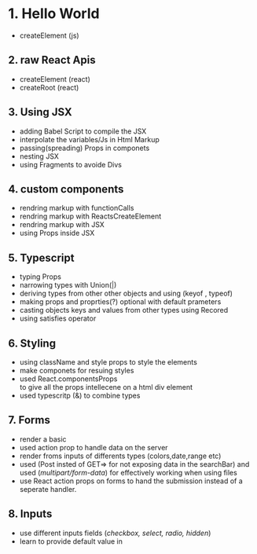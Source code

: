 # 1. Hello World

- createElement (js)

## 2. raw React Apis

- createElement (react)
- createRoot (react)

## 3. Using JSX

- adding Babel Script to compile the JSX
- interpolate the variables/Js in Html Markup
- passing(spreading) Props in componets
- nesting JSX
- using Fragments to avoide Divs

## 4. custom components

- rendring markup with functionCalls
- rendring markup with ReactsCreateElement
- rendring markup with JSX
- using Props inside JSX

## 5. Typescript

- typing Props
- narrowing types with Union(|)
- deriving types from other other objects and using (keyof , typeof)
- making props and proprties(?) optional with default prameters
- casting objects keys and values from other types using Recored
- using satisfies operator

## 6. Styling

- using className and style props to style the elements
- make componets for resuing styles
- used React.componentsProps<div> to give all the props intellecene on a html div element
- used typescritp (&) to combine types

## 7. Forms

- render a basic
- used action prop to handle data on the server
- render froms inputs of differents types (colors,date,range etc)
- used (Post insted of GET=> for not exposing data in the searchBar) and
used (*multipart/form-data*) for effectively working when using files
- use React action props on forms to hand the submission instead of a seperate handler.

## 8. Inputs

- use different inputs fields (*checkbox, select, radio, hidden*)
- learn to provide default value in
